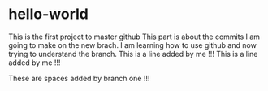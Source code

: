 # hello-world
This is the first project to master github
This part is about the commits I am going to make on the new brach. I am learning how to use github and now trying to understand the branch. 
This is a line added by me !!! 
This is a line added by me !!!









These are spaces added by branch one !!!